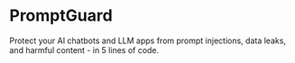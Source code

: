 # PromptGuard
Protect your AI chatbots and LLM apps from prompt injections, data leaks, and harmful content - in 5 lines of code.

